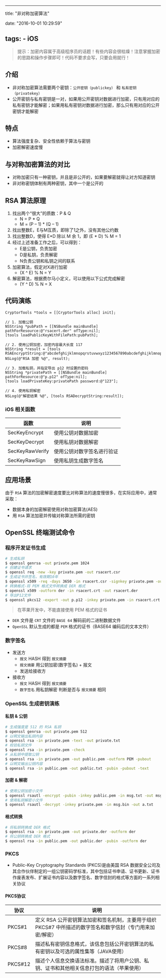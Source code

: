 
---
title: "非对称加密算法"

date: "2016-10-01 10:29:59"

tags: 
    - iOS
---
> 提示：加密内容属于高级程序员的话题！有些内容会很枯燥！注意掌握加密的思路和操作步骤即可！代码不要求会写，只要会用就行！

## 介绍

* 非对称加密算法需要两个密钥：`公开密钥（publickey）` 和 `私有密钥（privatekey）`
* 公开密钥与私有密钥是一对，如果用公开密钥对数据进行加密，只有用对应的私有密钥才能解密；如果用私有密钥对数据进行加密，那么只有用对应的公开密钥才能解密
<!-- more --> 
## 特点

* 算法强度复杂、安全性依赖于算法与密钥
* 加密解密速度慢

## 与对称加密算法的对比

* 对称加密只有一种密钥，并且是非公开的，如果要解密就得让对方知道密钥
* 非对称密钥体制有两种密钥，其中一个是公开的

## RSA 算法原理

1. 找出两个“很大”的质数：P & Q
    * N = P * Q
    * M = (P – 1) * (Q – 1)
2. 找出整数E，E与M互质，即除了1之外，没有其他公约数
3. 找出整数D，使得 E*D 除以 M 余 1，即 (E * D) % M = 1
4. 经过上述准备工作之后，可以得到：
    * E是公钥，负责加密
    * D是私钥，负责解密
    * N负责公钥和私钥之间的联系
5. 加密算法，假定对X进行加密
    * (X ^ E) % N = Y
6. 解密算法，根据费尔马小定义，可以使用以下公式完成解密
    * (Y ^ D) % N = X

## 代码演练

```objc
CryptorTools *tools = [[CryptorTools alloc] init];

// 1. 加载公钥
NSString *pubPath = [[NSBundle mainBundle] pathForResource:@"rsacert.der" ofType:nil];
[tools loadPublicKeyWithFilePath:pubPath];

// 2. 使用公钥加密，加密内容最大长度 117
NSString *result = [tools RSAEncryptString:@"abcdefghijklmnopqrstuvwxyz1234567890abcdefghijklmnopqrstuvwxyz1234567890abcdefghijklmnopqrstuvwxyz1234567890abcdefghi"];
NSLog(@"RSA 加密 %@", result);

// 3. 加载私钥，并指定导出 p12 时设置的密码
NSString *privatePath = [[NSBundle mainBundle] pathForResource:@"p.p12" ofType:nil];
[tools loadPrivateKey:privatePath password:@"123"];

// 4. 使用私钥解密
NSLog(@"解密结果 %@", [tools RSADecryptString:result]);

```

### iOS 相关函数

| 函数 | 说明 |
| -- | -- |
| SecKeyEncrypt | 使用公钥对数据加密 |
| SecKeyDecrypt | 使用私钥对数据解密 |
| SecKeyRawVerify | 使用公钥对数字签名进行验证 |
| SecKeyRawSign | 使用私钥生成数字签名 |

## 应用场景

由于 `RSA` 算法的加密解密速度要比对称算法的速度慢很多，在实际应用中，通常采取：

* 数据本身的加密解密使用对称加密算法(AES)
* 用 `RSA` 算法加密并传输对称算法所需的密钥

## OpenSSL 终端测试命令

### 程序开发证书生成

```bash
# 生成私钥
$ openssl genrsa -out private.pem 1024
# 创建证书请求
$ openssl req -new -key private.pem -out rsacert.csr
# 生成证书并签名，有效期10年
$ openssl x509 -req -days 3650 -in rsacert.csr -signkey private.pem -out rsacert.crt
# 转换格式-将 PEM 格式文件转换成 DER 格式
$ openssl x509 -outform der -in rsacert.crt -out rsacert.der
# 导出P12文件
$ openssl pkcs12 -export -out p.p12 -inkey private.pem -in rsacert.crt
```

> 在苹果开发中，不能直接使用 PEM 格式的证书

* `DER` 文件是 `CRT` 文件的 `BASE 64` 解码前的二进制数据文件
* `OpenSSL` 默认生成的都是 `PEM` 格式的证书（BASE64 编码后的文本文件）

### 数字签名

* 发送方
    * `报文` HASH 得到 `报文摘要`
    * `报文摘要` 用公钥加密(数字签名) + 报文
    * 发送给接收方
* 接收方
    * `报文` HASH 得到 `报文摘要`
    * `数字签名` 用私钥解密 判断是否与 `报文摘要` 相同

### OpenSSL 生成密钥演练

#### 私钥 & 公钥

```bash
# 生成强度是 512 的 RSA 私钥
$ openssl genrsa -out private.pem 512
# 以明文输出私钥内容
$ openssl rsa -in private.pem -text -out private.txt
# 校验私钥文件
$ openssl rsa -in private.pem -check
# 从私钥中提取公钥
$ openssl rsa -in private.pem -out public.pem -outform PEM -pubout
# 以明文输出公钥内容
$ openssl rsa -in public.pem -out public.txt -pubin -pubout -text
```

#### 加密 & 解密

```bash
# 使用公钥加密小文件
$ openssl rsautl -encrypt -pubin -inkey public.pem -in msg.txt -out msg.bin
# 使用私钥解密小文件
$ openssl rsautl -decrypt -inkey private.pem -in msg.bin -out a.txt
```

#### 格式转换

```bash
# 将私钥转换成 DER 格式
$ openssl rsa -in private.pem -out private.der -outform der
# 将公钥转换成 DER 格式
$ openssl rsa -in public.pem -out public.der -pubin -outform der
```

### PKCS

* Public-Key Cryptography Standards (PKCS)是由美国 RSA 数据安全公司及其合作伙伴制定的一组公钥密码学标准，其中包括证书申请、证书更新、证书作废表发布、扩展证书内容以及数字签名、数字信封的格式等方面的一系列相关协议

#### PKCS协议

| 协议 | 说明 |
| -- | -- |
| PKCS#1 | 定义 RSA 公开密钥算法加密和签名机制，主要用于组织 PKCS#7 中所描述的数字签名和数字信封（专门用来加密/解密） |
| PKCS#8 | 描述私有密钥信息格式，该信息包括公开密钥算法的私有密钥以及可选的属性集等（JAVA使用） |
| PKCS#12 | 描述个人信息交换语法标准。描述了将用户公钥、私钥、证书和其他相关信息打包的语法（苹果使用） |
